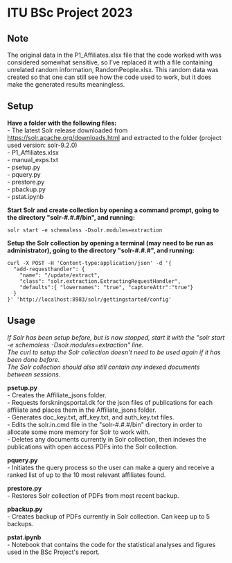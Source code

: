 # ITU BSc Project 2023

## Note  
The original data in the P1_Affiliates.xlsx file that the code worked with was considered somewhat sensitive, 
so I've replaced it with a file containing unrelated random information, RandomPeople.xlsx. 
This random data was created so that one can still see how the code used to work, 
but it does make the generated results meaningless.  



## Setup  
  
**Have a folder with the following files:**  
	- The latest Solr release downloaded from https://solr.apache.org/downloads.html and extracted to the folder (project used version: solr-9.2.0)  
	- P1_Affiliates.xlsx  
	- manual_exps.txt  
	- psetup.py  
	- pquery.py  
	- prestore.py  
	- pbackup.py  
	- pstat.ipynb  


**Start Solr and create collection by opening a command prompt, going to the directory "solr-#.#.#/bin", and running:**  
```
solr start -e schemaless -Dsolr.modules=extraction
```  

**Setup the Solr collection by opening a terminal (may need to be run as administrator), going to the directory "solr-#.#.#", and running:** 
```
curl -X POST -H 'Content-type:application/json' -d '{  
  "add-requesthandler": {  
	"name": "/update/extract",  
	"class": "solr.extraction.ExtractingRequestHandler",  
	"defaults":{ "lowernames": "true", "captureAttr":"true"}  
  }  
}' 'http://localhost:8983/solr/gettingstarted/config'  
```

## Usage  
  
*If Solr has been setup before, but is now stopped, start it with the "solr start -e schemaless -Dsolr.modules=extraction" line.*  
*The curl to setup the Solr collection doesn't need to be used again if it has been done before.*  
*The Solr collection should also still contain any indexed documents between sessions.*  

**psetup.py**  
	- Creates the Affiliate_jsons folder.  
	- Requests forskningsportal.dk for the json files of publications for each affiliate and places them in the Affiliate_jsons folder.  
	- Generates doc_key.txt, aff_key.txt, and auth_key.txt files.  
	- Edits the solr.in.cmd file in the "solr-#.#.#/bin" directory in order to allocate some more memory for Solr to work with.  
	- Deletes any documents currently in Solr collection, then indexes the publications with open access PDFs into the Solr collection.  

**pquery.py**  
	- Initiates the query process so the user can make a query and receive a ranked list of up to the 10 most relevant affiliates found.  

**prestore.py**  
	- Restores Solr collection of PDFs from most recent backup.  

**pbackup.py**  
	- Creates backup of PDFs currently in Solr collection. Can keep up to 5 backups.  

**pstat.ipynb**  
	- Notebook that contains the code for the statistical analyses and figures used in the BSc Project's report.  
